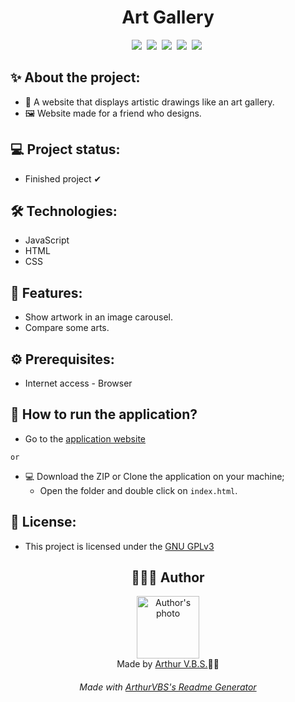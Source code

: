 <h1 align="center">Art Gallery</h1> 

<div align="center">
<img src="https://img.shields.io/badge/License-GNU GPLv3-000?style=social&logoColor=469BD2&logo=json">&nbsp;
<img src="https://img.shields.io/badge/GitHub-000?style=social&logoColor=469BD2&logo=github">&nbsp;
<img src="https://img.shields.io/badge/JavaScript-000?style=social&logoColor=469BD2&logo=JavaScript">&nbsp;
<img src="https://img.shields.io/badge/HTML-000?style=social&logoColor=469BD2&logo=html5">&nbsp;
<img src="https://img.shields.io/badge/CSS-000?style=social&logoColor=469BD2&logo=css3">&nbsp;
</div>

## ✨ About the project:

- 🎨 A website that displays artistic drawings like an art gallery.
- 🖼️ Website made for a friend who designs.

## 💻 Project status:

- Finished project ✔

## 🛠 Technologies:

- JavaScript
- HTML
- CSS

## 📝 Features:

- Show artwork in an image carousel.
- Compare some arts.

## ⚙️ Prerequisites:

- Internet access - Browser

## 🚀 How to run the application?

-  Go to the [application website](https://arthurvbs.github.io/ArtGallery/)

  `or`

- 💻 Download the ZIP or Clone the application on your machine;
  - Open the folder and double click on `index.html`.

## 📝 License:

- This project is licensed under the [GNU GPLv3](https://github.com/ArthurVBS/ArtGallery/blob/main/LICENSE)

<h2 align="center">👨🏽‍💻 Author</h2>

<div align="center">
<img width="100px;" src="https://avatars.githubusercontent.com/u/84406367?v=4" alt="Author's photo"/>
<br><span>Made by <a href="https://github.com/ArthurVBS" target="_blank" rel="external">Arthur V.B.S.</a>✌🏽</span>
</div>

<h6 align="center">Made with <a href="https://github.com/ArthurVBS/ReadmeGenerator" target="_blank" rel="external">ArthurVBS's Readme Generator</a></h6>
